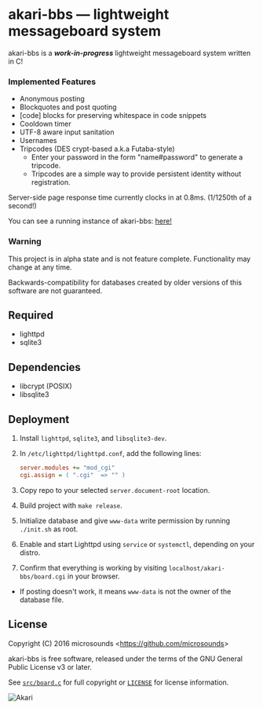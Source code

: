 # akari-bbs — lightweight messageboard system
akari-bbs is a _**work-in-progress**_ lightweight messageboard system written in C!

### Implemented Features
* Anonymous posting
* Blockquotes and post quoting
* [code] blocks for preserving whitespace in code snippets
* Cooldown timer
* UTF-8 aware input sanitation
* Usernames
* Tripcodes (DES crypt-based a.k.a Futaba-style)
  * Enter your password in the form "name#password" to generate a tripcode.
  * Tripcodes are a simple way to provide persistent identity without registration.

Server-side page response time currently clocks in at 0.8ms. (1/1250th of a second!)

You can see a running instance of akari-bbs: [here!](http://akaribbs.mooo.com/)

### Warning
This project is in alpha state and is not feature complete. Functionality may change at any time.

Backwards-compatibility for databases created by older versions of this software are not guaranteed.

## Required
* lighttpd
* sqlite3

## Dependencies
* libcrypt (POSIX)
* libsqlite3

## Deployment
1. Install `lighttpd`, `sqlite3`, and `libsqlite3-dev`.
2. In `/etc/lighttpd/lighttpd.conf`, add the following lines:

   ```ini
   server.modules += "mod_cgi"
   cgi.assign = ( ".cgi"  => "" )
   ```
3. Copy repo to your selected `server.document-root` location.
4. Build project with `make release`.
5. Initialize database and give `www-data` write permission by running `./init.sh` as root.
6. Enable and start Lighttpd using `service` or `systemctl`, depending on your distro.
7. Confirm that everything is working by visiting `localhost/akari-bbs/board.cgi` in your browser.
  * If posting doesn't work, it means `www-data` is not the owner of the database file.

## License
Copyright (C) 2016 microsounds <<https://github.com/microsounds>>

akari-bbs is free software, released under the terms of the GNU General Public License v3 or later.

See [`src/board.c`](src/board.c) for full copyright or [`LICENSE`](LICENSE) for license information.

![Akari](http://i.imgur.com/fOCh5UZ.gif)
